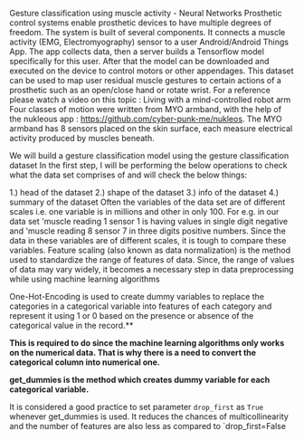 Gesture classification using muscle activity - Neural Networks
Prosthetic control systems enable prosthetic devices to have multiple degrees of freedom. The system is built of several components. It connects a muscle activity (EMG, Electromyography) sensor to a user Android/Android Things App. The app collects data, then a server builds a Tensorflow model specifically for this user. After that the model can be downloaded and executed on the device to control motors or other appendages.
This dataset can be used to map user residual muscle gestures to certain actions of a prosthetic such as an open/close hand or rotate wrist.
For a reference please watch a video on this topic : Living with a mind-controlled robot arm
Four classes of motion were written from MYO armband,
with the help of the nukleous app : https://github.com/cyber-punk-me/nukleos.
The MYO armband has 8 sensors placed on the skin surface, each measure electrical activity produced by muscles beneath.

We will build a gesture classification model using the gesture classification dataset
In the first step, I will be performing the below operations to check what the data set comprises of and will check the below things:

1.) head of the dataset
2.) shape of the dataset
3.) info of the dataset
4.) summary of the dataset
Often the variables of the data set are of different scales i.e. one variable is in millions and other in only 100. 
For e.g. in our data set 'muscle reading 1 sensor 1 is having values in single digit negative and 'muscle reading 8 sensor 7 in three digits positive numbers.
Since the data in these variables are of different scales, it is tough to compare these variables.
Feature scaling (also known as data normalization) is the method used to standardize the range of features of data. 
Since, the range of values of data may vary widely, it becomes a necessary step in data preprocessing while using machine learning algorithms

One-Hot-Encoding is used to create dummy variables to replace the categories in a categorical variable into features of each category and represent it using 1 or 0 based on the presence or absence of the categorical value in the record.**

**This is required to do since the machine learning algorithms only works on the numerical data. That is why there is a need to convert the categorical column into numerical one.**

**get_dummies is the method which creates dummy variable for each categorical variable.**

It is considered a good practice to set parameter `drop_first` as `True` whenever get_dummies is used. It reduces the chances of multicollinearity and the number of features are also less as compared to `drop_first=False

